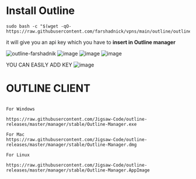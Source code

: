 
# Install Outline
```
sudo bash -c "$(wget -qO- https://raw.githubusercontent.com/farshadnick/vpns/main/outline/outline.sh)"
```
it will give you an api key which you have to **insert in Outline manager**

![outline-farshadnik](https://user-images.githubusercontent.com/88557305/206034805-88a3a462-5ab6-4cc3-a8cc-382a94894423.jpg)
![image](https://user-images.githubusercontent.com/88557305/206034824-f14a6821-c7c7-4518-8e85-487df00367b2.png)
![image](https://user-images.githubusercontent.com/88557305/206034841-2a17d206-18cb-48e5-a07c-0ce0fd564a97.png)
![image](https://user-images.githubusercontent.com/88557305/206034871-ff33471a-41cc-49f5-aea9-c1290dad3236.png)

YOU CAN EASILY ADD KEY 
![image](https://user-images.githubusercontent.com/88557305/206035290-e1291b45-6e5f-41c4-8c54-298b3a80e44f.png)


# OUTLINE CLIENT

```

For Windows

https://raw.githubusercontent.com/Jigsaw-Code/outline-releases/master/manager/stable/Outline-Manager.exe

For Mac
https://raw.githubusercontent.com/Jigsaw-Code/outline-releases/master/manager/stable/Outline-Manager.dmg

For Linux

https://raw.githubusercontent.com/Jigsaw-Code/outline-releases/master/manager/stable/Outline-Manager.AppImage

```
